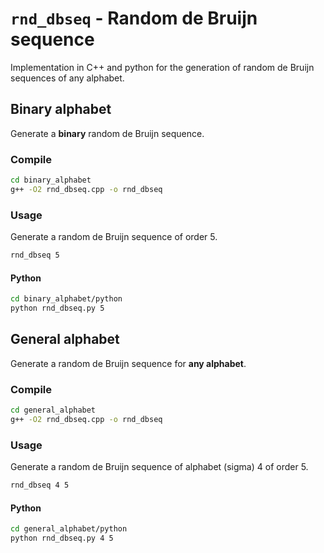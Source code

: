 # `rnd_dbseq` - Random de Bruijn sequence

Implementation in C++ and python for the generation of random de Bruijn
sequences of any alphabet.

## Binary alphabet

Generate a **binary** random de Bruijn sequence.

### Compile

```bash
cd binary_alphabet
g++ -O2 rnd_dbseq.cpp -o rnd_dbseq
```

### Usage

Generate a random de Bruijn sequence of order 5.

```bash
rnd_dbseq 5
```

#### Python 

```bash
cd binary_alphabet/python
python rnd_dbseq.py 5
```

## General alphabet

Generate a random de Bruijn sequence for **any alphabet**.

### Compile

```bash
cd general_alphabet
g++ -O2 rnd_dbseq.cpp -o rnd_dbseq
```
### Usage

Generate a random de Bruijn sequence of alphabet (sigma) 4 of order 5.
```bash
rnd_dbseq 4 5
```

#### Python 

```bash
cd general_alphabet/python
python rnd_dbseq.py 4 5
```


